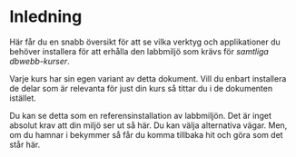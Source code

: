 ---
...
Inledning
==================================

Här får du en snabb översikt för att se vilka verktyg och applikationer du behöver installera för att erhålla den labbmiljö som krävs för *samtliga dbwebb-kurser*.

Varje kurs har sin egen variant av detta dokument. Vill du enbart installera de delar som är relevanta för just din kurs så tittar du i de dokumenten istället. 

Du kan se detta som en referensinstallation av labbmiljön. Det är inget absolut krav att din miljö ser ut så här. Du kan välja alternativa vägar. Men, om du hamnar i bekymmer så får du komma tillbaka hit och göra som det står här.
